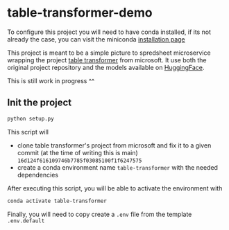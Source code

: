 # table-transformer-demo

To configure this project you will need to have conda installed, if its not already the case, you can visit the miniconda [installation page](https://docs.anaconda.com/miniconda/)

This project is meant to be a simple picture to spredsheet microservice wrapping the project [table transformer](https://github.com/microsoft/table-transformer) from microsoft. It use both the original project repository and the models available on [HuggingFace](https://huggingface.co/collections/microsoft/table-transformer-6564528e330b667bb267502e). 

This is still work in progress ^^ 

## Init the project

```bash
python setup.py
```

This script will 
- clone table transformer's project from microsoft and fix it to a given commit (at the time of writing this is main) `16d124f616109746b7785f03085100f1f6247575`
- create a conda environment name `table-transformer` with the needed dependencies

After executing this script, you will be able to activate the environment with
```bash
conda activate table-transformer
```

Finally, you will need to copy create a `.env` file from the template `.env.default` 
